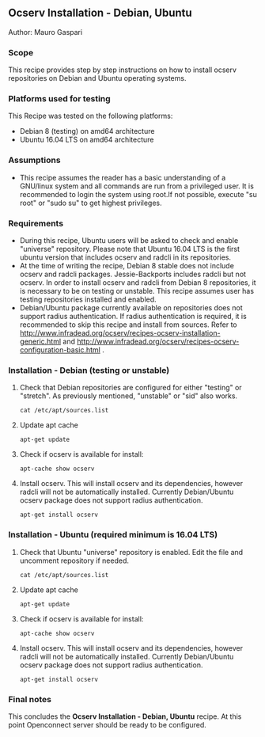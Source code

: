 ## Ocserv Installation - Debian, Ubuntu
Author: Mauro Gaspari  


### Scope

This recipe provides step by step instructions on how to install ocserv repositories on Debian and Ubuntu operating systems.

### Platforms used for testing

This Recipe was tested on the following platforms:   

- Debian 8 (testing) on amd64 architecture
- Ubuntu 16.04 LTS on amd64 architecture


### Assumptions

- This recipe assumes the reader has a basic understanding of a GNU/linux system and all commands are run from a privileged user. It is recommended to login the system using root.If not possible, execute "su root" or "sudo su" to get highest privileges.


### Requirements

- During this recipe, Ubuntu users will be asked to check and enable "universe" repository. Please note that Ubuntu 16.04 LTS is the first ubuntu version that includes ocserv and radcli in its repositories. 
- At the time of writing the recipe, Debian 8 stable does not include ocserv and radcli packages. Jessie-Backports includes radcli but not ocserv. In order to install ocserv and radcli from Debian 8 repositories, it is necessary to be on testing or unstable. This recipe assumes user has testing repositories installed and enabled.
- Debian/Ubuntu package currently available on repositories does not support radius authentication. If radius authentication is required, it is recommended to skip this recipe and install from sources. Refer to http://www.infradead.org/ocserv/recipes-ocserv-installation-generic.html  and http://www.infradead.org/ocserv/recipes-ocserv-configuration-basic.html .  


### Installation - Debian (testing or unstable)

1. Check that Debian repositories are configured for either "testing" or "stretch". As previously mentioned, "unstable" or "sid" also works. 

	```cat /etc/apt/sources.list```

2. Update apt cache

	```apt-get update```

3. Check if ocserv is available for install:  

	```apt-cache show ocserv```

5. Install ocserv. This will install ocserv and its dependencies, however radcli will not be automatically installed. Currently Debian/Ubuntu ocserv package does not support radius authentication.

	```apt-get install ocserv```

### Installation - Ubuntu (required minimum is 16.04 LTS)

1. Check that Ubuntu "universe" repository is enabled. Edit the file and uncomment repository if needed.

	```cat /etc/apt/sources.list```

2. Update apt cache

	```apt-get update```

3. Check if ocserv is available for install:  

	```apt-cache show ocserv```

5. Install ocserv. This will install ocserv and its dependencies, however radcli will not be automatically installed. Currently Debian/Ubuntu ocserv package does not support radius authentication.

	```apt-get install ocserv```

### Final notes

This concludes the **Ocserv Installation - Debian, Ubuntu** recipe. At this point Openconnect server should be ready to be configured.  

